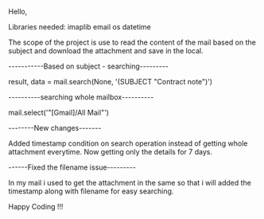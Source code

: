 Hello,

Libraries needed:
imaplib
email
os
datetime


The scope of the project is use to read the content of the mail based on the subject and download the attachment and save in the local.


-----------Based on subject - searching---------

result, data = mail.search(None, '(SUBJECT "Contract note")')

----------searching whole mailbox----------

mail.select('"[Gmail]/All Mail"')


--------New changes-------

Added timestamp condition on search operation instead of getting whole attachment everytime. Now getting only the details for 7 days.

------Fixed the filename issue---------

In my mail i used to get the attachment in the same so that i will added the timestamp along with filename for easy searching.


Happy Coding !!!
